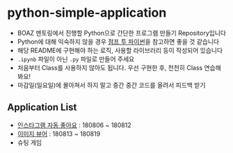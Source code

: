 # python-simple-application
- BOAZ 멘토링에서 진행할 Python으로 간단한 프로그램 만들기 Repository입니다
- Python에 대해 익숙하지 않을 경우 [점프 투 파이썬](https://wikidocs.net/book/1)을 참고하면 좋을 것 같습니다
- 해당 README에 구현해야 하는 로직, 사용할 라이브러리 등이 작성되어 있습니다
- ```.ipynb``` 파일이 아닌 ```.py``` 파일로 만들어 주세요
- 처음부터 Class를 사용하지 않아도 됩니다. 우선 구현한 후, 천천히 Class 연습해봐요!
- 마감일(일요일)에 몰아쳐서 하지 말고 중간 중간 코드를 올려서 피드백 받기

## Application List
- [인스타그램 자동 좋아요](https://github.com/zzsza/python-simple-application/tree/master/01-instagram-auto-like) : 180806 ~ 180812
- [이미지 뷰어](https://github.com/zzsza/python-simple-application/tree/master/02-image-viewer) : 180813 ~ 180819
- 슈팅 게임


